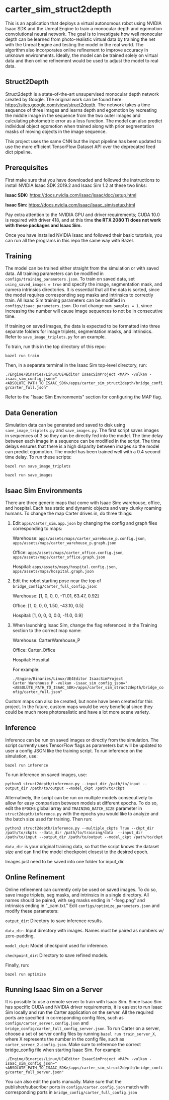 # carter_sim_struct2depth
This is an application that deploys a virtual autonomous robot using NVIDIA Isaac SDK and the Unreal Engine to 
train a monocular depth and egomotion convolutional neural network. The goal is to investigate how well monocular depth 
can be learned from photo-realistic virtual data by training the net with the Unreal Engine and testing the model in the 
real world. The algorithm also incorporates online refinement to improve accuracy in unknown environments. Ideally, 
the model can be trained solely on virtual data and then online refinement would be used to adjust the model to real data.

## Struct2Depth   
Struct2depth is a state-of-the-art unsupervised monocular depth network created by Google. The original work can be 
found here: https://sites.google.com/view/struct2depth. The network takes a time sequence of three images and learns 
depth and egomotion by recreating the middle image in the sequence from the two outer images and calculating photometric
error as a loss function. The model can also predict individual object egomotion when trained along with prior 
segmentation masks of moving objects in the image sequence. 

This project uses the same CNN but the input pipeline has been updated to use the more efficient TensorFlow Dataset API
over the deprecated feed dict pipeline. 

## Prerequisites
First make sure that you have downloaded and followed the instructions to install NVIDIA Isaac SDK 2019.2 and Isaac Sim 1.2 at these two links: 

**Isaac SDK:** https://docs.nvidia.com/isaac/isaac/doc/setup.html

**Isaac Sim:** https://docs.nvidia.com/isaac/isaac_sim/setup.html

Pay extra attention to the NVIDIA GPU and driver requirements; CUDA 10.0 is required with driver 418, and at this time
**the RTX 2080 Ti does not work with these packages and Isaac Sim.**

Once you have installed NVIDIA Isaac and followed their basic tutorials, you can run all the programs in this repo the same way
with Bazel. 

## Training
The model can be trained either straight from the simulation or with saved data. All training parameters can be 
modified in `configs/training_parameters.json`. To train on saved data, set `using_saved_images = true` and 
specify the image, segmentation mask, and camera intrinsics directories. It is essential that all the data is sorted, 
since the model requires corresponding seg masks and intrinsics to correctly train. All Isaac Sim training parameters
can be modified in `configs/isaac_parameters.json`. Do not change `num_samples = 1`, since increasing the number will
cause image sequences to not be in consecutive time. 

If training on saved images, the data is expected to be formatted into three separate folders for image triplets,
segmentation masks, and intrinsics. Refer to `save_image_triplets.py` for an example. 

To train, run this in the top directory of this repo:

`bazel run train`

Then, in a separate terminal in the Isaac Sim top-level directory, run:

`./Engine/Binaries/Linux/UE4Editor IsaacSimProject <MAP> -vulkan -isaac_sim_config_json="<ABSOLUTE_PATH_TO_ISAAC_SDK>/apps/carter_sim_struct2depth/bridge_config/carter_full.json"`

Refer to the "Isaac Sim Environments" section for configuring the MAP flag.

## Data Generation
Simulation data can be generated and saved to disk using `save_image_triplets.py` and `save_images.py`. The first script
saves images in sequences of 3 so they can be directly fed into the model. The time delay between each image in a sequence 
can be modified in the script. The time delays ensures that there is a high disparity between images so the model 
can predict egomotion. The model has been trained well with a 0.4 second time delay. To run these scripts:

`bazel run save_image_triplets`

`bazel run save_images`

## Isaac Sim Environments
There are three generic maps that come with Isaac Sim: warehouse, office, and hospital. Each has static and dynamic 
objects and very clunky roaming humans. To change the map Carter drives in, do three things:

1. Edit `apps/carter_sim.app.json` by changing the config and graph files corresponding to maps:

    Warehouse: `apps/assets/maps/carter_warehouse_p.config.json`, `apps/assets/maps/carter_warehouse_p.graph.json`

    Office: `apps/assets/maps/carter_office.config.json`, `apps/assets/maps/carter_office.graph.json`

    Hospital: `apps/assets/maps/hospital.config.json`, `apps/assets/maps/hospital.graph.json`
    
2. Edit the robot starting pose near the top of `bridge_config/carter_full_config.json`:

    Warehouse: [1, 0, 0, 0, -11.01, 63.47, 0.92]
    
    Office: [1, 0, 0, 0, 1.50, -43.10, 0.5]
    
    Hospital: [1, 0, 0, 0, 0.0, -11.0, 0.9]
    
3. When launching Isaac Sim, change the <MAP> flag referenced in the Training section to the correct map name:

    Warehouse: CarterWarehouse_P
    
    Office: Carter_Office
    
    Hospital: Hospital
    
    For example:
    
    `./Engine/Binaries/Linux/UE4Editor IsaacSimProject Carter_Warehouse_P -vulkan -isaac_sim_config_json="<ABSOLUTE_PATH_TO_ISAAC_SDK>/apps/carter_sim_struct2depth/bridge_config/carter_full.json"`

Custom maps can also be created, but none have been created for this project. In the future, custom maps would be very
beneficial since they could be much more photorealistic and have a lot more scene variety.
    
## Inference
Inference can be run on saved images or directly from the simulation. The script currently uses TensorFlow flags as 
parameters but will be updated to user a config JSON like the training script. To run inference on the simulation, use:

`bazel run inference`

To run inference on saved images, use:

`python3 struct2depth/inference.py --input_dir /path/to/input --output_dir /path/to/output --model_ckpt /path/to/ckpt`

Alternatively, the script can be run on multiple models consecutively to allow for easy comparison between models at 
different epochs. To do so, edit the `EPOCHS` global array and `TRAINING_BATCH_SIZE` parameter in `struct2depth/inference.py` with the epochs you would like 
to analyze and the batch size used for training. Then run:

`python3 struct2depth/inference.py --multiple_ckpts True --ckpt_dir /path/to/ckpts --data_dir /path/to/training/data 
--input_dir /path/to/input --output_dir /path/to/output --model_ckpt /path/to/ckpt`

`data_dir` is your original training data, so that the script knows the dataset size and can find the model checkpoint
closest to the desired epoch.


Images just need to be saved into one folder for input_dir. 

## Online Refinement
Online refinement can currently only be used on saved images. To do so, save image triplets, seg masks, and intrinsics in a single
directory. All names should be paired, with seg masks ending in "-fseg.png" and intrinsics ending in "_cam.txt." Edit 
`configs/optimize_parameters.json` and modify these parameters:

`output_dir`: Directory to save inference results.

`data_dir`: Input directory with images. Names must be paired as numbers w/ zero-padding.

`model_ckpt`: Model checkpoint used for inference.

`checkpoint_dir`: Directory to save refined models.

Finally, run:

`bazel run optimize`


## Running Isaac Sim on a Server
It is possible to use a remote server to train with Isaac Sim. Since Isaac Sim has specific CUDA and NVIDIA driver 
requirements, it is easiest to run Isaac Sim locally and run the Carter application on the server. All the required ports
are specified in corresponding config files, such as `configs/carter_server.config.json` and `bridge_config/carter_full_config_server.json`.
To run Carter on a server, choose a set of server config files by running `bazel run train_server_X`, where X represents the number in the config file, such as `carter_server_2.config.json`. 
Make sure to reference the correct bridge_config file when starting Isaac Sim. For example:

`./Engine/Binaries/Linux/UE4Editor IsaacSimProject <MAP> -vulkan -isaac_sim_config_json="<ABSOLUTE_PATH_TO_ISAAC_SDK>/apps/carter_sim_struct2depth/bridge_config/carter_full_server.json"`

You can also edit the ports manually. Make sure that the publisher/subscriber ports in `configs/carter.config.json` match with 
corresponding ports in `bridge_config/carter_full_config.json`



